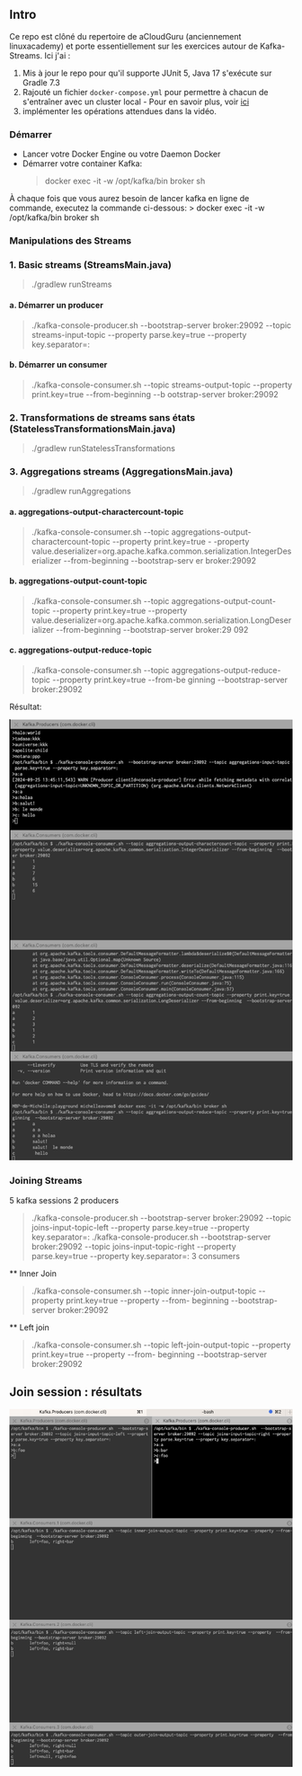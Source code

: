 ## Intro
Ce repo est clôné du repertoire de aCloudGuru (anciennement linuxacademy) et porte essentiellement sur les exercices autour de Kafka-Streams.
Ici j'ai : 
1. Mis à jour le repo pour qu'il supporte JUnit 5, Java 17 s'exécute sur Gradle 7.3
2. Rajouté un fichier `docker-compose.yml` pour permettre à chacun de s'entraîner avec un cluster local
        - Pour en savoir plus, voir [ici](https://developer.confluent.io/confluent-tutorials/kafka-on-docker/)
3. implémenter les opérations attendues dans la vidéo. 

### Démarrer 
- Lancer votre Docker Engine ou votre Daemon Docker 
- Démarrer votre container Kafka: 
    > docker exec -it -w /opt/kafka/bin broker sh

À chaque fois que vous aurez besoin de lancer kafka en ligne de commande, executez la commande ci-dessous:
    > docker exec -it -w /opt/kafka/bin broker sh


###  Manipulations des Streams  

###  1. Basic streams (StreamsMain.java)
> ./gradlew runStreams

#### a. Démarrer un producer

> ./kafka-console-producer.sh  --bootstrap-server broker:29092 --topic streams-input-topic 
> --property parse.key=true --property key.separator=:

#### b. Démarrer un consumer

> ./kafka-console-consumer.sh --topic streams-output-topic --property print.key=true --from-beginning  --b
ootstrap-server broker:29092

###  2. Transformations de streams sans états (StatelessTransformationsMain.java)
> ./gradlew runStatelessTransformations

###  3. Aggregations streams (AggregationsMain.java)

>  ./gradlew runAggregations


#### a. aggregations-output-charactercount-topic

> ./kafka-console-consumer.sh --topic aggregations-output-charactercount-topic --property print.key=true -
-property value.deserializer=org.apache.kafka.common.serialization.IntegerDeserializer --from-beginning  --bootstrap-serv
er broker:29092


#### b. aggregations-output-count-topic

> ./kafka-console-consumer.sh --topic aggregations-output-count-topic --property print.key=true --property
value.deserializer=org.apache.kafka.common.serialization.LongDeserializer --from-beginning  --bootstrap-server broker:29
092
>

#### c. aggregations-output-reduce-topic
> ./kafka-console-consumer.sh --topic aggregations-output-reduce-topic --property print.key=true --from-be
ginning  --bootstrap-server broker:29092


Résultat:

![img.png](images/aggregations.png)


### Joining Streams 

5 kafka sessions 
2 producers
>  ./kafka-console-producer.sh  --bootstrap-server broker:29092 --topic joins-input-topic-left --property parse.key=true --property key.separator=:
>  ./kafka-console-producer.sh  --bootstrap-server broker:29092 --topic joins-input-topic-right --property parse.key=true --property key.separator=:
3 consumers

** Inner Join 
> ./kafka-console-consumer.sh --topic inner-join-output-topic --property print.key=true --property  --from-
beginning --bootstrap-server broker:29092

** Left join
>  ./kafka-console-consumer.sh --topic left-join-output-topic --property print.key=true --property  --from-
beginning --bootstrap-server broker:29092
> 

## Join session : résultats
![img_1.png](images/joined-streams.png)
